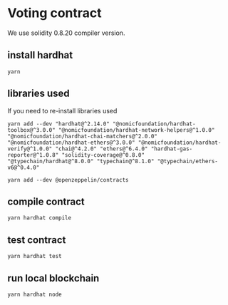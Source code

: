 # Voting contract

We use solidity 0.8.20 compiler version.

## install hardhat
```shell
yarn
```

## libraries used
If you need to re-install libraries used
```shell
yarn add --dev "hardhat@^2.14.0" "@nomicfoundation/hardhat-toolbox@^3.0.0" "@nomicfoundation/hardhat-network-helpers@^1.0.0" "@nomicfoundation/hardhat-chai-matchers@^2.0.0" "@nomicfoundation/hardhat-ethers@^3.0.0" "@nomicfoundation/hardhat-verify@^1.0.0" "chai@^4.2.0" "ethers@^6.4.0" "hardhat-gas-reporter@^1.0.8" "solidity-coverage@^0.8.0" "@typechain/hardhat@^8.0.0" "typechain@^8.1.0" "@typechain/ethers-v6@^0.4.0"

yarn add --dev @openzeppelin/contracts
```

## compile contract
```shell
yarn hardhat compile
```

## test contract
```shell
yarn hardhat test
```

## run local blockchain
```shell
yarn hardhat node
```